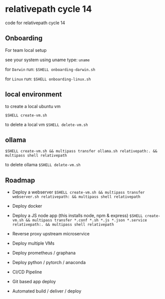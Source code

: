 # relativepath cycle 14
code for relativepath cycle 14

## Onboarding
For team local setup 

see your system using uname type: 
`uname`

for `Darwin` run: 
`$SHELL onboarding-darwin.sh`

for `Linux` run:
`$SHELL onboarding-linux.sh`

## local environment
to create a local ubuntu vm

`$SHELL create-vm.sh`

to delete a local vm
`$SHELL delete-vm.sh`

## ollama

`$SHELL create-vm.sh && multipass transfer ollama.sh relativepath:. && 
multipass shell relativepath`

to delete ollama
`$SHELL delete-vm.sh`

## Roadmap

* Deploy a webserver
  `$SHELL create-vm.sh && multipass transfer webserver.sh relativepath: && multipass shell relativepath`

* Deploy docker
* Deploy a JS node app (this installs node, npm & express)
  `$SHELL create-vm.sh && multipass transfer *.conf *.sh *.js *.json *.service relativepath:. && multipass shell relativepath`

* Reverse proxy upstream microservice
* Deploy multiple VMs
* Deploy prometheus / graphana
* Deploy python / pytorch / anaconda
* CI/CD Pipeline
* Git based app deploy
* Automated build / deliver / deploy
